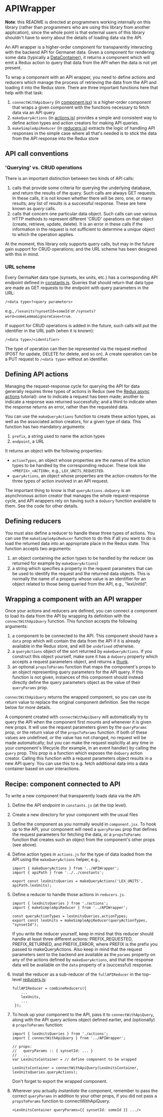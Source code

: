 # APIWrapper

**Note**: this README is directed at programmers working internally on
this library (rather than programmers who are *using* this library
from another application), since the whole point is that external
users of this library shouldn't have to worry about the details of
loading data via the API.

An API wrapper is a higher-order component for transparently
interacting with the backend API for Germanet data.  Given a component
for rendering some data (typically a
[DataContainer](../DataContainer)), it returns a component which will
emit a Redux action to query that data from the API when the data is
not yet present.

To wrap a component with an API wrapper, you need to define actions
and reducers which manage the process of retrieving the data from the
API and loading it into the Redux store.  There are three important
functions here that help with that task:

1. `connectWithApiQuery` (in [component.jsx](./component.jsx)) is a
    higher-order component that wraps a given component with the
    functions necessary to fetch data via an API query
2. `makeQueryActions` (in [actions.js](./actions.js)) provides a simple
    and consistent way to define action types and action creators for
    making API queries.
3. `makeSimpleApiReducer` (in [reducers.js](./reducers.js)) extracts
    the logic of handling API responses in the simple case where all
    that's needed is to stick the data from the API response into the
    Redux store

## API call conventions

### 'Querying' vs. CRUD operations

There is an important distinction between two kinds of API calls:

  1. calls that provide some criteria for querying the underlying
     database, and return the results of the query.  Such calls are
     always GET requests.  In these calls, it is not known whether
     there will be zero, one, or many results; any list of results is
     a successful response.  These are here known as *query* calls.
  2. calls that concern one particular data object.  Such calls
     can use various HTTP methods to represent different 'CRUD'
     operations on that object (create, retrieve, update, delete).  It
     is an error in these calls if the information in the request is
     not sufficient to determine a *unique* object to which the
     operation applies.
     
At the moment, this library only supports query calls, but may in the
future gain support for CRUD operations; and the URL scheme has been
designed with this in mind.
  
### URL scheme

Every GermaNet data type (synsets, lex units, etc.) has a corresponding API
endpoint defined in [constants.js](../../constants.js).  Queries that
should return that data type are made as GET requests to the endpoint
with query parameters in the URL:

```
/<data type>?<query parameters>
```

e.g., `/lexunits?synsetId=someId` or `/synsets?word=someLemma&ignoreCase=true`.

If support for CRUD operations is added in the future, such calls will
put the identifier in the URL path (when it is known):

```
/<data type>/<identifier>
```

The type of operation can then be represented via the request method
(POST for update, DELETE for delete, and so on).  A create operation
can be a PUT request to `/<data type>` without an identifier.

## Defining API actions

Managing the request-response cycle for querying the API for data
generally requires three types of actions in Redux (see the [Redux
async actions](https://redux.js.org/advanced/async-actions) tutorial):
one to indicate a request has been made; another to indicate a
response was returned successfully; and a third to indicate when the
response returns an error, rather than the requested data.

You can use the `makeQueryActions` function to create these action
types, as well as the associated action creators, for a given type of
data.  This function has two mandatory arguments:

  1. `prefix`, a string used to name the action types
  2. `endpoint`, a URL

It returns an object with the following properties:

  - `actionTypes`, an object whose properties are the names of the
    action types to be handled by the corresponding reducer.  These
    look like `<PREFIX>_<ACTION>`, e.g., `LEX_UNITS_REQUESTED`.
  - `queryActions`, an object whose properties are the action creators
    for the three types of action involved in an API request.

The important thing to know is that `queryActions.doQuery` is an
asynchronous action creator that manages the whole request-response
cycle, and API wrappers rely on having such a `doQuery` function
available to them.  See the code for other details.

## Defining reducers

You must also define a reducer to handle these three types of
actions.  You can use the `makeSimpleApiReducer` function to do this
if all you want to do is load the returned data into an appropriate
place in the Redux state.  This function accepts two arguments:

  1. an object containing the action types to be handled by the
     reducer (as returned for example by `makeQueryActions`)
  2. a string which specifies a property in the request parameters
     that can be used to identify the request and the returned data
     objects.  This is normally the name of a property whose value is
     an identifier for an object related to those being queried from
     the API, e.g., "lexUnitId".

## Wrapping a component with an API wrapper

Once your actions and reducers are defined, you can connect a
component to load its data from the API by wrapping its definition
with the `connectWithApiQuery` function.  This function accepts the
following arguments:

  1. a component to be connected to the API.  This component should
     have a `data` prop which will contain the data from the API if it
     is already available in the Redux store, and will be `undefined`
     otherwise.
  1. a `queryActions` object of the sort returned by
     `makeQueryActions`. If you construct this object yourself, make
     sure it has a `doQuery` property which accepts a request
     parameters object, and returns a
     [thunk](https://redux.js.org/advanced/async-actions#async-action-creators).
  1. an optional `propsToParams` function that maps the component's
     props to an object representing query parameters for the API
     query.  If this function is not given, instances of this
     component should instead directly define the query parameters
     object as the value of their `queryParams` prop.

`connectWithApiQuery` returns the wrapped component, so you can use its
return value to replace the original component definition.  See the
recipe below for more details.

A component created with `connectWithApiQuery` will automatically try
to query the API when the component first mounts and whenever it is
given new props. It will use the request parameters given by the
`queryParams` prop, or the return value of the `propsToParams`
function. If both of these values are undefined, or the value has not
changed, no request will be made automatically; but you can make the
request explicitly at any time in your component's lifecycle (for
example, in an event handler) by calling the `query` prop. This prop
is a function which exposes the `doQuery` action creator. Calling this
function with a request parameters object results in a new API query.
You can use this to e.g. fetch additional data into a data container
based on user interactions.

## Recipe: component connected to API

To write a new component that transparently loads data via the API:

  1. Define the API endpoint in `constants.js` (at the top level).
  
  1. Create a new directory for your component with the usual files

  1. Define the component as you normally would in `component.jsx`.
     To hook up to the API, your component will need a `queryParams`
     prop that defines the request parameters for fetching the data,
     or a `propsToParams` function that creates such an object from
     the component's other props (see above).

  1. Define action types in `actions.js` for the type of data loaded
     from the API using the `makeQueryActions` helper, e.g.,
     ```
     import { makeQueryActions } from '../APIWrapper';
     import { apiPath } from '../../constants';
     
     export const lexUnitsQueries = makeQueryActions('LEX_UNITS', apiPath.lexUnits);
     ```
     
  1. Define a reducer to handle those actions in `reducers.js`.
     ```
     import { lexUnitsQueries } from './actions';
     import { makeSimpleApiReducer } from '../APIWrapper';

     const queryActionTypes = lexUnitsQueries.actionTypes;
     export const lexUnits = makeSimpleApiReducer(queryActionTypes, "synsetId");
     ```

     If you write the reducer yourself, keep in mind that this reducer
     should handle at least three different actions: PREFIX_REQUESTED,
     PREFIX_RETURNED, and PREFIX_ERROR, where PREFIX is the prefix you
     passed to makeQueryActions.  Also keep in mind that the request
     parameters sent to the backend are available as the `params`
     property on any of the actions defined by `makeQueryActions`, and
     that the response data will be available on the `data` property
     of a (successful) response.

  1. Install the reducer as a sub-reducer of the `fullAPIReducer` in the
     top-level [reducers.js](../../reducers.js):
     ```
     fullAPIReducer = combineReducers({
         ...
         lexUnits,
         ...
      });
     ```
     
  1. To hook up your component to the API, pass it to
     `connectWithApiQuery`, along with the API query actions object
     defined earlier, and (optionally) a `propsToParams` function: 
     ```
     import { lexUnitsQueries } from './actions';
     import { connectWithApiQuery } from '../APIWrapper';

     // props:
     //   queryParams :: { synsetId: ... }
     //   ...
     var LexUnitsContainer = // define component to be wrapped

     LexUnitsContainer = connectWithApiQuery(LexUnitsContainer, lexUnitsQueries.queryActions);
     ```
     Don't forget to export the wrapped component.

  1. Wherever you actually *instantiate* the component,
     remember to pass the correct `queryParams` in addition to your
     other props, if you did not pass a `propsToParams` function to connectWithApiQuery.
     ```
     <LexUnitsContainer queryParams={{ synsetId: someId }} .../>
     ```
     

